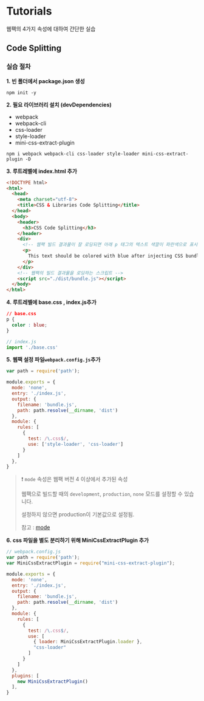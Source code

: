 # Tutorials

웹팩의 4가지 속성에 대하여 간단한 실습



## Code Splitting

### 실습 절차

**1.&nbsp;빈 폴더에서 package.json 생성**

```shell
npm init -y
```

**2.&nbsp;필요 라이브러리 설치 (devDependencies)**

* webpack
* webpack-cli
* css-loader
* style-loader
* mini-css-extract-plugin

```shell
npm i webpack webpack-cli css-loader style-loader mini-css-extract-plugin -D
```

**3.&nbsp;루트레벨에 index.html 추가**

```html
<!DOCTYPE html>
<html>
  <head>
    <meta charset="utf-8">
    <title>CSS & Libraries Code Splitting</title>
  </head>
  <body>
    <header>
      <h3>CSS Code Splitting</h3>
    </header>
    <div>
      <!-- 웹팩 빌드 결과물이 잘 로딩되면 아래 p 태그의 텍스트 색깔이 파란색으로 표시됨 -->
      <p>
        This text should be colored with blue after injecting CSS bundle
      </p>
    </div>
    <!-- 웹팩의 빌드 결과물을 로딩하는 스크립트 -->
    <script src="./dist/bundle.js"></script>
  </body>
</html>
```

**4.&nbsp;루트레벨에 base.css , index.js추가**

```css
// base.css
p {
  color : blue;
}
```

```js
// index.js
import './base.css'
```

**5.&nbsp;웹팩 설정 파일`webpack.config.js`추가**

```js
var path = require('path');

module.exports = {
  mode: 'none',
  entry: './index.js',
  output: {
    filename: 'bundle.js',
    path: path.resolve(__dirname, 'dist')
  },
  module: {
    rules: [
      {
        test: /\.css$/,
        use: ['style-loader', 'css-loader']
      }
    ]
  },
}
```

> ❗ `mode` 속성은 웹팩 버전 4 이상에서 추가된 속성 
>
> 웹팩으로 빌드할 때의 `development`, `production`, `none` 모드를 설정할 수 있습니다.
>
> 설정하지 않으면 production이 기본값으로 설정됨.
>
> 참고 : [mode](https://webpack.js.org/configuration/mode/#root)

**6.&nbsp;css 파일을 별도 분리하기 위해 MiniCssExtractPlugin 추가**

```js
// webpack.config.js
var path = require('path');
var MiniCssExtractPlugin = require("mini-css-extract-plugin");

module.exports = {
  mode: 'none',
  entry: './index.js',
  output: {
    filename: 'bundle.js',
    path: path.resolve(__dirname, 'dist')
  },
  module: {
    rules: [
      {
        test: /\.css$/,
        use: [
          { loader: MiniCssExtractPlugin.loader },
          "css-loader"
        ]
      }
    ]
  },
  plugins: [
    new MiniCssExtractPlugin()
  ],
}
```